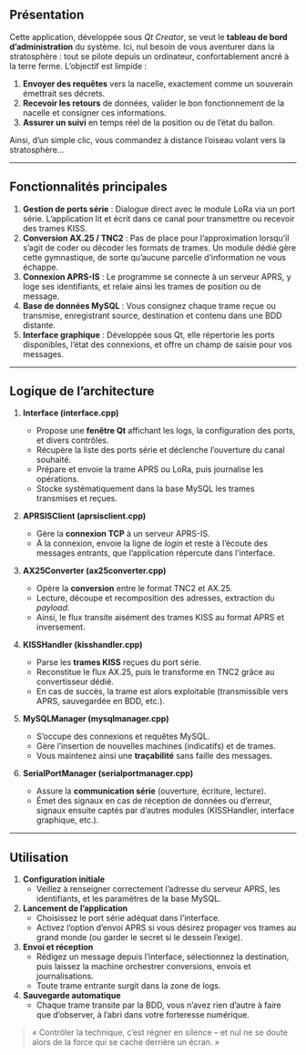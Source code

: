 
## Présentation

Cette application, développée sous _Qt Creator_, se veut le **tableau de bord d’administration** du système. Ici, nul besoin de vous aventurer dans la stratosphère : tout se pilote depuis un ordinateur, confortablement ancré à la terre ferme. L’objectif est limpide :

1.  **Envoyer des requêtes** vers la nacelle, exactement comme un souverain émettrait ses décrets.
2.  **Recevoir les retours** de données, valider le bon fonctionnement de la nacelle et consigner ces informations.
3.  **Assurer un suivi** en temps réel de la position ou de l’état du ballon.

Ainsi, d’un simple clic, vous commandez à distance l’oiseau volant vers la stratosphère…

----------

## Fonctionnalités principales

1.  **Gestion de ports série** : Dialogue direct avec le module LoRa via un port série. L’application lit et écrit dans ce canal pour transmettre ou recevoir des trames KISS.
2.  **Conversion AX.25 / TNC2** : Pas de place pour l’approximation lorsqu’il s’agit de coder ou décoder les formats de trames. Un module dédié gère cette gymnastique, de sorte qu’aucune parcelle d’information ne vous échappe.
3.  **Connexion APRS-IS** : Le programme se connecte à un serveur APRS, y loge ses identifiants, et relaie ainsi les trames de position ou de message.
4.  **Base de données MySQL** : Vous consignez chaque trame reçue ou transmise, enregistrant source, destination et contenu dans une BDD distante.
5.  **Interface graphique** : Développée sous Qt, elle répertorie les ports disponibles, l’état des connexions, et offre un champ de saisie pour vos messages.

----------

## Logique de l’architecture

1.  **Interface (interface.cpp)**
    
    -   Propose une **fenêtre Qt** affichant les logs, la configuration des ports, et divers contrôles.
    -   Récupère la liste des ports série et déclenche l’ouverture du canal souhaité.
    -   Prépare et envoie la trame APRS ou LoRa, puis journalise les opérations.
    -   Stocke systématiquement dans la base MySQL les trames transmises et reçues.
2.  **APRSISClient (aprsisclient.cpp)**
    
    -   Gère la **connexion TCP** à un serveur APRS-IS.
    -   À la connexion, envoie la ligne de _login_ et reste à l’écoute des messages entrants, que l’application répercute dans l’interface.
3.  **AX25Converter (ax25converter.cpp)**
    
    -   Opère la **conversion** entre le format TNC2 et AX.25.
    -   Lecture, découpe et recomposition des adresses, extraction du _payload_.
    -   Ainsi, le flux transite aisément des trames KISS au format APRS et inversement.
4.  **KISSHandler (kisshandler.cpp)**
    
    -   Parse les **trames KISS** reçues du port série.
    -   Reconstitue le flux AX.25, puis le transforme en TNC2 grâce au convertisseur dédié.
    -   En cas de succès, la trame est alors exploitable (transmissible vers APRS, sauvegardée en BDD, etc.).
5.  **MySQLManager (mysqlmanager.cpp)**
    
    -   S’occupe des connexions et requêtes MySQL.
    -   Gère l’insertion de nouvelles machines (indicatifs) et de trames.
    -   Vous maintenez ainsi une **traçabilité** sans faille des messages.
6.  **SerialPortManager (serialportmanager.cpp)**
    
    -   Assure la **communication série** (ouverture, écriture, lecture).
    -   Émet des signaux en cas de réception de données ou d’erreur, signaux ensuite captés par d’autres modules (KISSHandler, interface graphique, etc.).

----------

## Utilisation

1.  **Configuration initiale**
    -   Veillez à renseigner correctement l’adresse du serveur APRS, les identifiants, et les paramètres de la base MySQL.
2.  **Lancement de l’application**
    -   Choisissez le port série adéquat dans l’interface.
    -   Activez l’option d’envoi APRS si vous désirez propager vos trames au grand monde (ou garder le secret si le dessein l’exige).
3.  **Envoi et réception**
    -   Rédigez un message depuis l’interface, sélectionnez la destination, puis laissez la machine orchestrer conversions, envois et journalisations.
    -   Toute trame entrante surgit dans la zone de logs.
4.  **Sauvegarde automatique**
    -   Chaque trame transite par la BDD, vous n’avez rien d’autre à faire que d’observer, à l’abri dans votre forteresse numérique.

> « Contrôler la technique, c’est régner en silence – et nul ne se doute
> alors de la force qui se cache derrière un écran. »
